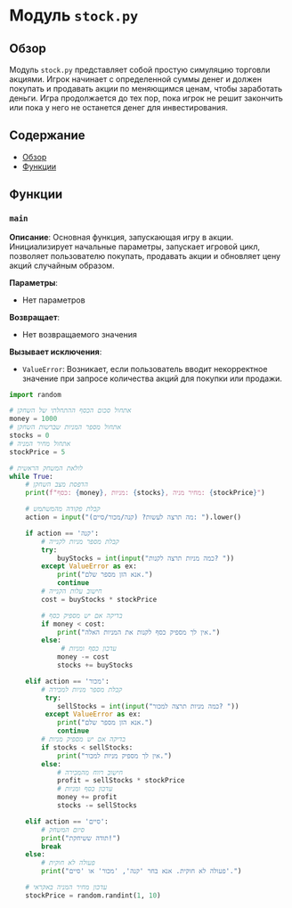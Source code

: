 # Модуль `stock.py`

## Обзор

Модуль `stock.py` представляет собой простую симуляцию торговли акциями. Игрок начинает с определенной суммы денег и должен покупать и продавать акции по меняющимся ценам, чтобы заработать деньги. Игра продолжается до тех пор, пока игрок не решит закончить или пока у него не останется денег для инвестирования.

## Содержание

- [Обзор](#обзор)
- [Функции](#функции)

## Функции

### `main`

**Описание**:
Основная функция, запускающая игру в акции. Инициализирует начальные параметры, запускает игровой цикл, позволяет пользователю покупать, продавать акции и обновляет цену акций случайным образом.
 
**Параметры**:
  - Нет параметров
 
**Возвращает**:
  - Нет возвращаемого значения

**Вызывает исключения**:
  - `ValueError`: Возникает, если пользователь вводит некорректное значение при запросе количества акций для покупки или продажи.
```python
import random

# אתחול סכום הכסף ההתחלתי של השחקן
money = 1000
# אתחול מספר המניות שברשות השחקן
stocks = 0
# אתחול מחיר המניה
stockPrice = 5

# לולאת המשחק הראשית
while True:
    # הדפסת מצב השחקן
    print(f"כסף: {money}, מניות: {stocks}, מחיר מניה: {stockPrice}")

    # קבלת פקודה מהמשתמש
    action = input("מה תרצה לעשות? (קנה/מכור/סיים): ").lower()

    if action == 'קנה':
        # קבלת מספר מניות לקנייה
        try:
            buyStocks = int(input("כמה מניות תרצה לקנות? "))
        except ValueError as ex:
            print("אנא הזן מספר שלם.")
            continue
        # חישוב עלות הקנייה
        cost = buyStocks * stockPrice

        # בדיקה אם יש מספיק כסף
        if money < cost:
            print("אין לך מספיק כסף לקנות את המניות האלה.")
        else:
             # עדכון כסף ומניות
            money -= cost
            stocks += buyStocks

    elif action == 'מכור':
        # קבלת מספר מניות למכירה
         try:
            sellStocks = int(input("כמה מניות תרצה למכור? "))
         except ValueError as ex:
            print("אנא הזן מספר שלם.")
            continue
        # בדיקה אם יש מספיק מניות
        if stocks < sellStocks:
            print("אין לך מספיק מניות למכור.")
        else:
            # חישוב רווח מהמכירה
            profit = sellStocks * stockPrice
            # עדכון כסף ומניות
            money += profit
            stocks -= sellStocks

    elif action == 'סיים':
        # סיום המשחק
        print("תודה ששיחקת!")
        break
    else:
        # פעולה לא חוקית
        print("פעולה לא חוקית. אנא בחר 'קנה', 'מכור' או 'סיים'.")

    # עדכון מחיר המניה באקראי
    stockPrice = random.randint(1, 10)